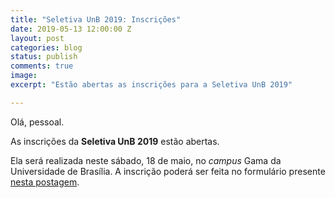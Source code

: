```yaml
---
title: "Seletiva UnB 2019: Inscrições"
date: 2019-05-13 12:00:00 Z
layout: post
categories: blog
status: publish
comments: true
image:
excerpt: "Estão abertas as inscrições para a Seletiva UnB 2019"

---
```



Olá, pessoal.

As inscrições da **Seletiva UnB 2019** estão abertas.

Ela será realizada neste sábado, 18 de maio, no *campus* Gama da Universidade de Brasília.
A inscrição poderá ser feita no formulário presente [nesta postagem](http://codeforces.com/group/btcK4I5D5f/blog/entry/4280).

